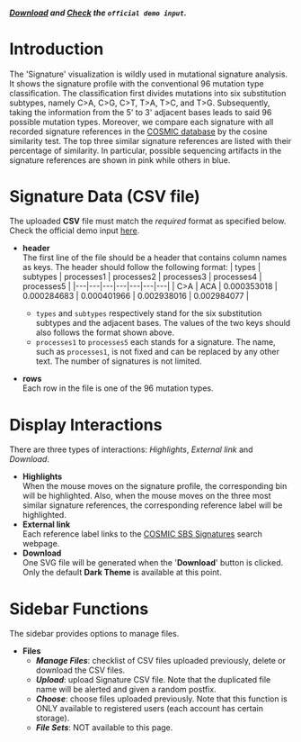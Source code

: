 ##### [Download](https://raw.githubusercontent.com/Nobel-Justin/Oviz-Bio-demo/master/SNV_Signature/demo_data/SNV_Signature_demo.csv) and [Check](https://github.com/Nobel-Justin/Oviz-Bio-demo/blob/master/SNV_Signature/demo_data/SNV_Signature_demo.csv) the `official demo input`.

# Introduction
The 'Signature' visualization is wildly used in mutational signature analysis. It shows the signature profile with the conventional 96 mutation type classification. The classification first divides mutations into six substitution subtypes, namely C>A, C>G, C>T, T>A, T>C, and T>G. Subsequently, taking the information from the 5' to 3' adjacent bases leads to said 96 possible mutation types. Moreover, we compare each signature with all recorded signature references in the [COSMIC database](https://cancer.sanger.ac.uk/cosmic/signatures/SBS/) by the cosine similarity test. The top three similar signature references are listed with their percentage of similarity. In particular, possible sequencing artifacts in the signature references are shown in pink while others in blue.

# Signature Data (CSV file)
The uploaded **CSV** file must match the *required* format as specified below.<br/>
Check the official demo input [here](https://github.com/Nobel-Justin/Oviz-Bio-demo/blob/master/SNV_Signature/demo_data/SNV_Signature_demo.csv).

- **header**<br/>
  The first line of the file should be a header that contains column names as keys. The header should follow the following format:
  | types |  subtypes | processes1 | processes2 |  processes3 | processes4 | processes5 |
  |---|---|---|---|---|---|---|
  | C>A  | ACA  | 0.000353018 | 0.000284683 | 0.000401966 | 0.002938016 | 0.002984077 |
  - `types` and `subtypes` respectively stand for the six substitution subtypes and the adjacent bases. The values of the two keys should also follows the format shown above.
  - `processes1` to `processes5` each stands for a signature. The name, such as `processes1`, is not fixed and can be replaced by any other text. The number of signatures is not limited.

- **rows**<br/>
  Each row in the file is one of the 96 mutation types.

# Display Interactions
There are three types of interactions: *Highlights*, *External link* and *Download*.

- **Highlights**<br/>
    When the mouse moves on the signature profile, the corresponding bin will be highlighted. Also, when the mouse moves on the three most similar signature references, the corresponding reference label will be highlighted.
- **External link**<br/>
    Each reference label links to the [COSMIC SBS Signatures](https://cancer.sanger.ac.uk/cosmic/signatures/SBS/) search webpage.
- **Download**<br/>
  One SVG file will be generated when the '**Download**' button is clicked. Only the default **Dark Theme** is available at this point.

# Sidebar Functions
The sidebar provides options to manage files.

- **Files**
  - __*Manage Files*__: checklist of CSV files uploaded previously, delete or download the CSV files.
  - __*Upload*__: upload Signature CSV file. Note that the duplicated file name will be alerted and given a random postfix.
  - __*Choose*__: choose files uploaded previously. Note that this function is ONLY available to registered users (each account has certain storage).
  - __*File Sets*__: NOT available to this page.
